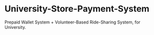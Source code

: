 # University-Store-Payment-System
Prepaid Wallet System +  Volunteer-Based Ride-Sharing System, for University.
